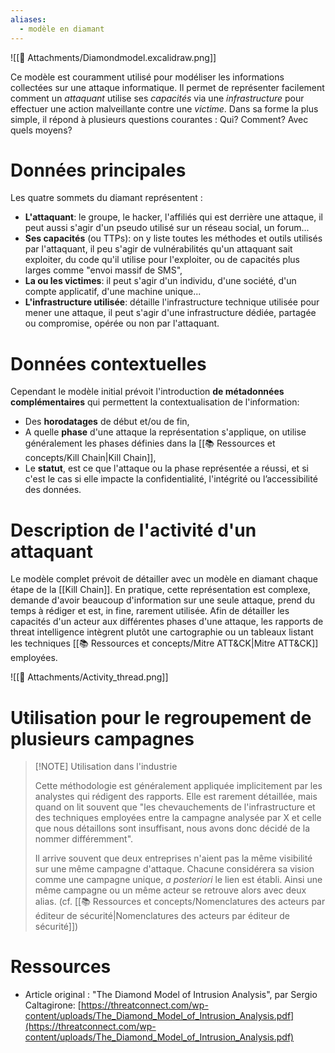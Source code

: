 ```yaml
---
aliases:
  - modèle en diamant
---
```


![[📎 Attachments/Diamondmodel.excalidraw.png]]



Ce modèle est couramment utilisé pour modéliser les informations collectées sur une attaque informatique. Il permet de représenter facilement comment un *attaquant* utilise ses *capacités* via une *infrastructure* pour effectuer une action malveillante contre une *victime*. Dans sa forme la plus simple, il répond à plusieurs questions courantes : Qui? Comment? Avec quels moyens?
# Données principales

Les quatre sommets du diamant représentent :

- **L'attaquant**: le groupe, le hacker, l'affiliés qui est derrière une attaque, il peut aussi s'agir d'un pseudo utilisé sur un réseau social, un forum...
- **Ses capacités** (ou TTPs): on y liste toutes les méthodes et outils utilisés par l'attaquant, il peu s'agir de vulnérabilités qu'un attaquant sait exploiter, du code qu'il utilise pour l'exploiter, ou de capacités plus larges comme "envoi massif de SMS", 
- **La ou les victimes**: il peut s'agir d'un individu, d'une société, d'un compte applicatif, d'une machine unique...
- **L'infrastructure utilisée**: détaille l'infrastructure technique utilisée pour mener une attaque, il peut s'agir d'une infrastructure dédiée, partagée ou compromise, opérée ou non  par l'attaquant. 

# Données contextuelles

Cependant le modèle initial prévoit l'introduction **de métadonnées complémentaires** qui permettent la contextualisation de l'information:

-  Des **horodatages** de début et/ou de fin,
-  A quelle **phase** d'une attaque la représentation s'applique, on utilise généralement les phases définies dans la [[📚 Ressources et concepts/Kill Chain|Kill Chain]],
- Le **statut**, est ce que l'attaque ou la phase représentée a réussi, et si c'est le cas si elle impacte la confidentialité, l'intégrité ou l’accessibilité des données.   

# Description de l'activité d'un attaquant

Le modèle complet prévoit de détailler avec un modèle en diamant chaque étape de la [[Kill Chain]]. En pratique, cette représentation est complexe, demande d'avoir beaucoup d'information sur une seule attaque, prend du temps à rédiger et est, in fine, rarement utilisée. Afin de détailler les capacités d'un acteur aux différentes phases d'une attaque, les rapports de threat intelligence intègrent plutôt une cartographie ou un tableaux listant les techniques [[📚 Ressources et concepts/Mitre ATT&CK|Mitre ATT&CK]] employées.

![[📎 Attachments/Activity_thread.png]]

# Utilisation pour le regroupement de plusieurs campagnes




> [!NOTE] Utilisation dans l'industrie
> 
> Cette méthodologie est généralement appliquée implicitement par les analystes qui rédigent des rapports. Elle est rarement détaillée, mais quand on lit souvent que "les chevauchements de l'infrastructure et des techniques employées entre la campagne analysée par X et celle que nous détaillons sont insuffisant, nous avons donc décidé de la nommer différemment".
>
> Il arrive souvent que deux entreprises n'aient pas la même visibilité sur une même campagne d'attaque. Chacune considérera sa vision comme une campagne unique, *a posteriori* le lien est établi. Ainsi une même campagne ou un même acteur se retrouve alors avec deux alias. (cf. [[📚 Ressources et concepts/Nomenclatures des acteurs par éditeur de sécurité|Nomenclatures des acteurs par éditeur de sécurité]]) 


# Ressources

- Article original : "The Diamond Model of Intrusion Analysis", par Sergio Caltagirone: [https://threatconnect.com/wp-content/uploads/The_Diamond_Model_of_Intrusion_Analysis.pdf](https://threatconnect.com/wp-content/uploads/The_Diamond_Model_of_Intrusion_Analysis.pdf)